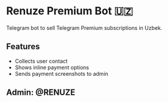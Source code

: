# Renuze Premium Bot 🇺🇿

Telegram bot to sell Telegram Premium subscriptions in Uzbek.

## Features
- Collects user contact
- Shows inline payment options
- Sends payment screenshots to admin

## Admin: @RENUZE
